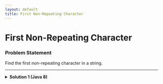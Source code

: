 ```yaml
---
layout: default
title: First Non-Repeating Character
---
```


# First Non-Repeating Character

### Problem Statement
Find the first non-repeating character in a string.

---

<details>
  <summary><strong>Solution 1 (Java 8)</strong></summary>

```java
import java.util.LinkedHashMap;
import java.util.Map;
import java.util.stream.Collectors;

public class FirstNonRepeatingCharacter {
    public static Character firstNonRepeating(String word) {
        Map<Character, Long> charCount = word.chars()
                .mapToObj(c -> (char) c)
                .collect(Collectors.groupingBy(c -> c, LinkedHashMap::new, Collectors.counting()));

        return charCount.entrySet().stream()
                .filter(entry -> entry.getValue() == 1)
                .map(Map.Entry::getKey)
                .findFirst()
                .orElse(null);
    }
}```
</details>

<details>
    <summary><strong>Solution 2 (Without Java 8)</strong></summary>
```Java
import java.util.LinkedHashMap;
import java.util.Map;

public class FirstNonRepeatingCharacter {
    public static Character firstNonRepeating(String word) {
        Map<Character, Integer> charCount = new LinkedHashMap<>();

        for (char c : word.toCharArray()) {
            charCount.put(c, charCount.getOrDefault(c, 0) + 1);
        }

        for (Map.Entry<Character, Integer> entry : charCount.entrySet()) {
            if (entry.getValue() == 1) {
                return entry.getKey();
            }
        }
        return null;
    }
}```
</details>